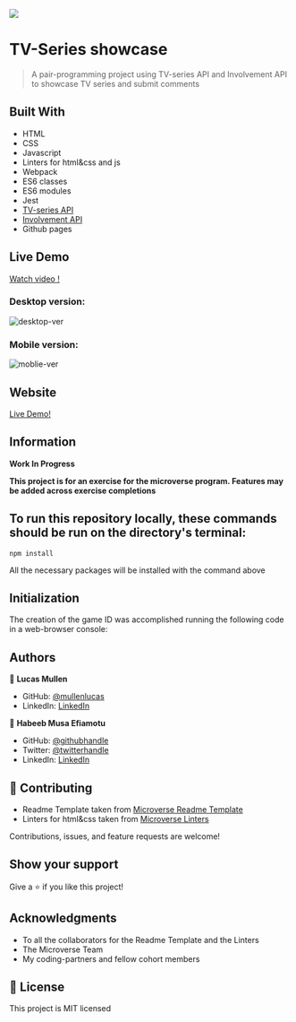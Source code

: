 ![](https://img.shields.io/badge/Microverse-blueviolet)

# TV-Series showcase

> A pair-programming project using TV-series API and Involvement API to showcase TV series and submit comments

## Built With

- HTML
- CSS
- Javascript
- Linters for html&css and js
- Webpack
- ES6 classes
- ES6 modules
- Jest
- [TV-series API](https://www.tvmaze.com/api)
- [Involvement API](https://www.notion.so/Involvement-API-869e60b5ad104603aa6db59e08150270)
- Github pages

## Live Demo

[Watch video !](https://drive.google.com/file/d/1TV6W07lS4zedpbGU_WjFpsNSohtWaP9g/view?usp=sharing)

### Desktop version:
![desktop-ver](https://user-images.githubusercontent.com/69157785/188171378-dc9953f7-87af-4ed4-a8f6-18f8dfc203ff.png)
<br>
### Mobile version:
![moblie-ver](https://user-images.githubusercontent.com/69157785/188171438-aa8e2e89-9af8-472f-8f5d-554fe9586d6f.png)

## Website

[Live Demo!](https://mullenlucas.github.io/tv-series-showcase/dist/)

## Information

**Work In Progress**

**This project is for an exercise for the microverse program. Features may be added across exercise completions**

## To run this repository locally, these commands should be run on the directory's terminal:

```
npm install

```
All the necessary packages will be installed with the command above

## Initialization

The creation of the game ID was accomplished running the following code in a web-browser console:

## Authors

👤 **Lucas Mullen**

- GitHub: [@mullenlucas](https://github.com/mullenlucas)
- LinkedIn: [LinkedIn](https://www.linkedin.com/in/lucas-mullen-447312119/)

👤 **Habeeb Musa Efiamotu**

- GitHub: [@githubhandle](https://github.com/Efiamotu-1)
- Twitter: [@twitterhandle](https://twitter.com/EFYAMOTU)
- LinkedIn: [LinkedIn](https://www.linkedin.com/in/musa-habeeb/)

## 🤝 Contributing

 - Readme Template taken from [Microverse Readme Template](https://github.com/microverseinc/readme-template)
 - Linters for html&css taken from [Microverse Linters](https://github.com/microverseinc/linters-config)
 
Contributions, issues, and feature requests are welcome!

## Show your support

Give a ⭐️ if you like this project!

## Acknowledgments

- To all the collaborators for the Readme Template and the Linters
- The Microverse Team
- My coding-partners and fellow cohort members

## 📝 License

This project is MIT licensed
